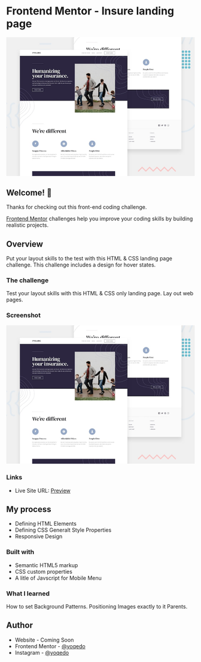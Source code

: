 # Frontend Mentor - Insure landing page

![Design preview for the Insure landing page coding challenge](./design/desktop-preview.jpg)

## Welcome! 👋

Thanks for checking out this front-end coding challenge.

[Frontend Mentor](https://www.frontendmentor.io) challenges help you improve your coding skills by building realistic projects.

## Overview

Put your layout skills to the test with this HTML & CSS landing page challenge. This challenge includes a design for hover states.

### The challenge

Test your layout skills with this HTML & CSS only landing page. Lay out web pages.

### Screenshot

![](./design/desktop-preview.jpg)

### Links

- Live Site URL: [Preview](https://y011.netlify.com)

## My process

- Defining HTML Elements
- Defining CSS Generalt Style Properties
- Responsive Design

### Built with

- Semantic HTML5 markup
- CSS custom properties
- A litle of Javscript for Mobile Menu

### What I learned

How to set Background Patterns.
Positioning Images exactly to it Parents.

## Author

- Website - Coming Soon
- Frontend Mentor - [@yoqedo](https://www.frontendmentor.io/profile/yoqedo)
- Instagram - [@yoqedo](https://www.instagram.com/yoqedo/)